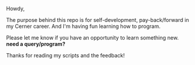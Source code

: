 
Howdy,

The purpose behind this repo is for self-development, pay-back/forward 
in my Cerner career.  And I'm having fun learning how to program.  

Please let me know if you have an opportunity to learn something new.
__need a query/program?__

Thanks for reading my scripts and the feedback!
